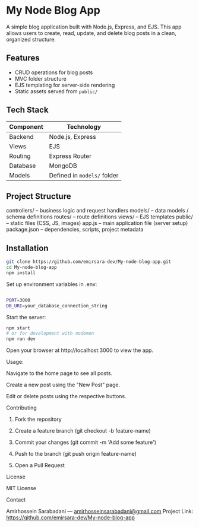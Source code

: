 # My Node Blog App

A simple blog application built with Node.js, Express, and EJS. This app allows users to create, read, update, and delete blog posts in a clean, organized structure.

## Features

- CRUD operations for blog posts
- MVC folder structure
- EJS templating for server-side rendering
- Static assets served from `public/`

## Tech Stack

| Component | Technology |
|---|---|
| Backend | Node.js, Express |
| Views | EJS |
| Routing | Express Router |
| Database | MongoDB |
| Models | Defined in `models/` folder |

## Project Structure

controllers/ – business logic and request handlers
models/ – data models / schema definitions
routes/ – route definitions
views/ – EJS templates
public/ – static files (CSS, JS, images)
app.js – main application file (server setup)
package.json – dependencies, scripts, project metadata




## Installation

```bash
git clone https://github.com/emirsara-dev/My-node-blog-app.git
cd My-node-blog-app
npm install
```
Set up environment variables in .env:

```bash

PORT=3000
DB_URI=your_database_connection_string
```
Start the server:

```bash
npm start
# or for development with nodemon
npm run dev
```

Open your browser at http://localhost:3000 to view the app.


Usage:

Navigate to the home page to see all posts.

Create a new post using the "New Post" page.

Edit or delete posts using the respective buttons.



Contributing

1. Fork the repository

2. Create a feature branch (git checkout -b feature-name)

3. Commit your changes (git commit -m 'Add some feature')

4. Push to the branch (git push origin feature-name)

5. Open a Pull Request



License

MIT License



Contact

Amirhossein Sarabadani — amirhosseinsarabadani@gmail.com
Project Link: https://github.com/emirsara-dev/My-node-blog-app